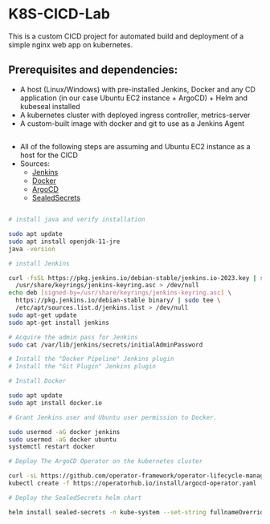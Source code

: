 # K8S-CICD-Lab

This is a custom CICD project for automated build and deployment of a simple nginx web app on kubernetes.

## Prerequisites and dependencies:

 - A host (Linux/Windows) with pre-installed Jenkins, Docker and any CD application (in our case Ubuntu EC2 instance + ArgoCD) + Helm and kubeseal installed
 - A kubernetes cluster with deployed ingress controller, metrics-server
 - A custom-built image with docker and git to use as a Jenkins Agent
##    
* All of the following steps are assuming and Ubuntu EC2 instance as a host for the CICD
* Sources:
  - [Jenkins](https://www.jenkins.io/doc/book/installing/linux/)
  - [Docker](https://docs.docker.com/desktop/install/ubuntu/#install-docker-desktop)
  - [ArgoCD](https://operatorhub.io/operator/argocd-operator)
  - [SealedSecrets](https://github.com/bitnami-labs/sealed-secrets)

```bash

# install java and verify installation

sudo apt update
sudo apt install openjdk-11-jre
java -version

# install Jenkins

curl -fsSL https://pkg.jenkins.io/debian-stable/jenkins.io-2023.key | sudo tee \
  /usr/share/keyrings/jenkins-keyring.asc > /dev/null
echo deb [signed-by=/usr/share/keyrings/jenkins-keyring.asc] \
  https://pkg.jenkins.io/debian-stable binary/ | sudo tee \
  /etc/apt/sources.list.d/jenkins.list > /dev/null
sudo apt-get update
sudo apt-get install jenkins

# Acquire the admin pass for Jenkins
sudo cat /var/lib/jenkins/secrets/initialAdminPassword

# Install the "Docker Pipeline" Jenkins plugin
# Install the "Git Plugin" Jenkins plugin

# Install Docker

sudo apt update
sudo apt install docker.io

# Grant Jenkins user and Ubuntu user permission to Docker.

sudo usermod -aG docker jenkins
sudo usermod -aG docker ubuntu
systemctl restart docker

# Deploy The ArgoCD Operator on the kubernetes cluster

curl -sL https://github.com/operator-framework/operator-lifecycle-manager/releases/download/v0.25.0/install.sh | bash -s v0.25.0
kubectl create -f https://operatorhub.io/install/argocd-operator.yaml

# Deploy the SealedSecrets helm chart

helm install sealed-secrets -n kube-system --set-string fullnameOverride=sealed-secrets-controller sealed-secrets/sealed-secrets
```
